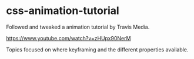 # css-animation-tutorial 

Followed and tweaked a animation tutorial by Travis Media.

https://www.youtube.com/watch?v=zHUpx90NerM

Topics focused on where keyframing and the different properties available. 


